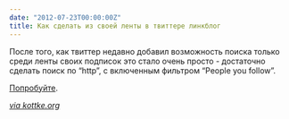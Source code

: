 ```yaml
---
date: "2012-07-23T00:00:00Z"
title: Как сделать из своей ленты в твиттере линкблог
---
```


После того, как твиттер недавно добавил возможность поиска только среди ленты своих подписок это стало очень просто - достаточно сделать поиск по “http”, с включенным фильтром “People you follow”.

[Попробуйте](https://twitter.com/#!/search/timeline/http).

_[via kottke.org](http://kottke.org/12/07/turn-your-twitter-stream-into-your-friends-linkblog)_